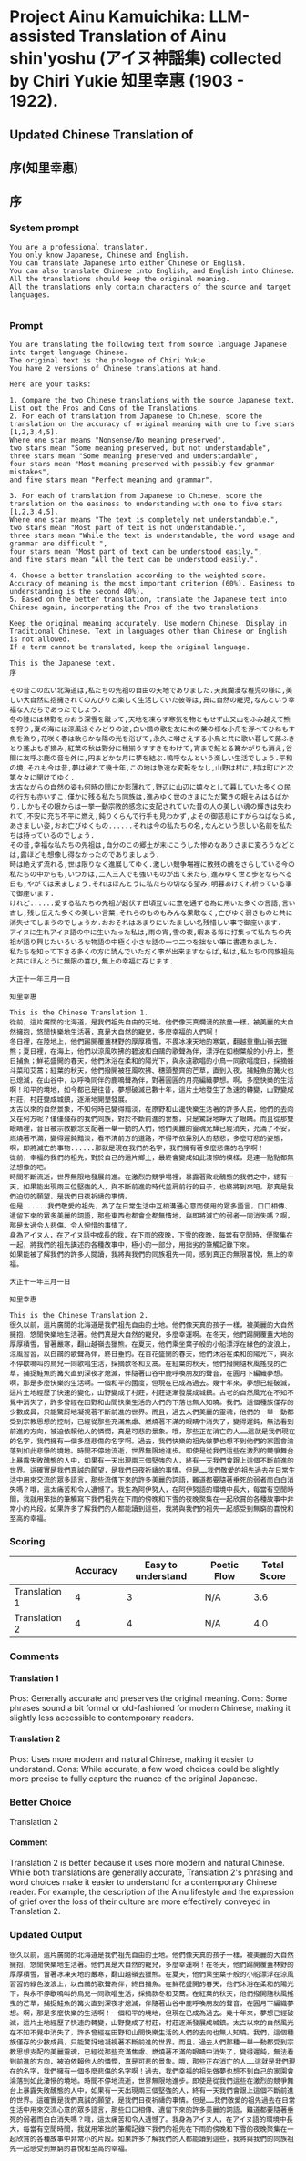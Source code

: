 # Project Ainu Kamuichika: LLM-assisted Translation of Ainu shin'yoshu (アイヌ神謡集) collected by Chiri Yukie 知里幸惠 (1903 - 1922).

## Updated Chinese Translation of

##  
## 序(知里幸惠)
## 序

### System prompt
```
You are a professional translator. 
You only know Japanese, Chinese and English. 
You can translate Japanese into either Chinese or English. 
You can also translate Chinese into English, and English into Chinese.
All the translations should keep the original meaning.
All the translations only contain characters of the source and target languages.


```

### Prompt
```
You are translating the following text from source language Japanese into target language Chinese. 
The original text is the prologue of Chiri Yukie.
You have 2 versions of Chinese translations at hand.

Here are your tasks:

1. Compare the two Chinese translations with the source Japanese text. List out the Pros and Cons of the Translations.
2. For each of translation from Japanese to Chinese, score the translation on the accuracy of original meaning with one to five stars [1,2,3,4,5].
Where one star means "Nonsense/No meaning preserved",
two stars mean "Some meaning preserved, but not understandable",
three stars mean "Some meaning preserved and understandable",
four stars mean "Most meaning preserved with possibly few grammar mistakes",
and five stars mean "Perfect meaning and grammar".

3. For each of translation from Japanese to Chinese, score the translation on the easiness to understanding with one to five stars [1,2,3,4,5].
Where one star means "The text is completely not understandable.",
two stars mean "Most part of text is not understandable.",
three stars mean "While the text is understandable, the word usage and grammar are difficult.",
four stars mean "Most part of text can be understood easily.",
and five stars mean "All the text can be understood easily.".

4. Choose a better translation according to the weighted score. Accuracy of meaning is the most important criterion (60%). Easiness to understanding is the second 40%).
5. Based on the better translation, translate the Japanese text into Chinese again, incorporating the Pros of the two translations.

Keep the original meaning accurately. Use modern Chinese. Display in Traditional Chinese. Text in languages other than Chinese or English is not allowed.
If a term cannot be translated, keep the original language.

This is the Japanese text.
序

その昔この広い北海道は,私たちの先祖の自由の天地でありました.天真爛漫な稚児の様に,美しい大自然に抱擁されてのんびりと楽しく生活していた彼等は,真に自然の寵児,なんという幸福な人だちであったでしょう.
冬の陸には林野をおおう深雪を蹴って,天地を凍らす寒気を物ともせず山又山をふみ越えて熊を狩り,夏の海には涼風泳ぐみどりの波,白い鴎の歌を友に木の葉の様な小舟を浮べてひねもす魚を漁り,花咲く春は軟らかな陽の光を浴びて,永久に囀さえずる小鳥と共に歌い暮して蕗ふきとり蓬よもぎ摘み,紅葉の秋は野分に穂揃うすすきをわけて,宵まで鮭とる篝かがりも消え,谷間に友呼ぶ鹿の音を外に,円まどかな月に夢を結ぶ.嗚呼なんという楽しい生活でしょう.平和の境,それも今は昔,夢は破れて幾十年,この地は急速な変転をなし,山野は村に,村は町にと次第々々に開けてゆく.
太古ながらの自然の姿も何時の間にか影薄れて,野辺に山辺に嬉々として暮していた多くの民の行方も亦いずこ.僅かに残る私たち同族は,進みゆく世のさまにただ驚きの眼をみはるばかり.しかもその眼からは一挙一動宗教的感念に支配されていた昔の人の美しい魂の輝きは失われて,不安に充ち不平に燃え,鈍りくらんで行手も見わかず,よその御慈悲にすがらねばならぬ,あさましい姿,おお亡びゆくもの......それは今の私たちの名,なんという悲しい名前を私たちは持っているのでしょう.
その昔,幸福な私たちの先祖は,自分のこの郷土が末にこうした惨めなありさまに変ろうなどとは,露ほども想像し得なかったのでありましょう.
時は絶えず流れる,世は限りなく進展してゆく.激しい競争場裡に敗残の醜をさらしている今の私たちの中からも,いつかは,二人三人でも強いものが出て来たら,進みゆく世と歩をならべる日も,やがては来ましょう.それはほんとうに私たちの切なる望み,明暮あけくれ祈っている事で御座います.
けれど......愛する私たちの先祖が起伏す日頃互いに意を通ずる為に用いた多くの言語,言い古し,残し伝えた多くの美しい言葉,それらのものもみんな果敢なく,亡びゆく弱きものと共に消失せてしまうのでしょうか.おおそれはあまりにいたましい名残惜しい事で御座います.
アイヌに生れアイヌ語の中に生いたった私は,雨の宵,雪の夜,暇ある毎に打集って私たちの先祖が語り興じたいろいろな物語の中極く小さな話の一つ二つを拙ない筆に書連ねました.
私たちを知って下さる多くの方に読んでいただく事が出来ますならば,私は,私たちの同族祖先と共にほんとうに無限の喜び,無上の幸福に存じます.

大正十一年三月一日

知里幸惠

This is the Chinese Translation 1.
從前，這片廣闊的北海道，是我們祖先自由的天地。他們像天真爛漫的孩童一樣，被美麗的大自然擁抱，悠閒快樂地生活著，真是大自然的寵兒，多麼幸福的人們啊！
冬日裡，在陸地上，他們踢開覆蓋林野的厚厚積雪，不畏冰凍天地的寒氣，翻越重重山嶺去獵熊；夏日裡，在海上，他們以涼風吹拂的碧波和白鷗的歌聲為伴，漂浮在如樹葉般的小舟上，整日捕魚；鮮花盛開的春天，他們沐浴在柔和的陽光下，與永遠歌唱的小鳥一同歌唱度日，採摘蜂斗菜和艾蒿；紅葉的秋天，他們撥開被狂風吹拂、穗頭整齊的芒草，直到入夜，捕鮭魚的篝火也已熄滅，在山谷中，以呼喚同伴的鹿鳴聲為伴，對著圓圓的月亮編織夢想。啊，多麼快樂的生活啊！和平的境地，如今都已是往昔，夢想破滅已數十年，這片土地發生了急速的轉變，山野變成村莊，村莊變成城鎮，逐漸地開墾發展。
太古以來的自然景象，不知何時已變得黯淡，在原野和山邊快樂生活著的許多人民，他們的去向又在何方呢？僅僅殘存的我們同族，對於不斷前進的世態，只是驚訝地睜大了眼睛。而且從那雙眼睛裡，昔日被宗教觀念支配著一舉一動的人們，他們美麗的靈魂光輝已經消失，充滿了不安，燃燒著不滿，變得遲鈍黯淡，看不清前方的道路，不得不依靠別人的慈悲，多麼可悲的姿態，啊，即將滅亡的事物......那就是現在我們的名字，我們擁有著多麼悲傷的名字啊！
從前，幸福的我們的祖先，對於自己的這片鄉土，最終會變成如此淒慘的模樣，是連一點點都無法想像的吧。
時間不斷流逝，世界無限地發展前進。在激烈的競爭場裡，暴露著敗北醜態的我們之中，總有一天，如果能出現兩三位堅強的人，與不斷前進的時代並肩前行的日子，也終將到來吧。那真是我們迫切的願望，是我們日夜祈禱的事情。
但是......我們敬愛的祖先，為了在日常生活中互相溝通心意而使用的眾多語言，口口相傳、遺留下來的眾多美麗的詞語，那些東西也都會全都無情地，與即將滅亡的弱者一同消失嗎？啊，那是太過令人悲傷、令人惋惜的事情了。
身為アイヌ人，在アイヌ語中成長的我，在下雨的夜晚，下雪的夜晚，每當有空閒時，便聚集在一起，將我們的祖先講述的各種故事中，極小的一部分，用拙劣的筆觸記錄下來。
如果能被了解我們的許多人閱讀，我將與我們的同族祖先一同，感到真正的無限喜悅，無上的幸福。

大正十一年三月一日

知里幸惠

This is the Chinese Translation 2.
很久以前，這片廣闊的北海道是我們祖先自由的土地。他們像天真的孩子一樣，被美麗的大自然擁抱，悠閒快樂地生活著。他們真是大自然的寵兒，多麼幸運啊。在冬天，他們踢開覆蓋大地的厚厚積雪，冒著嚴寒，翻山越嶺去獵熊。在夏天，他們乘坐葉子般的小船漂浮在綠色的波浪上，涼風習習，以白鷗的歌聲為伴，終日垂釣。在百花盛開的春天，他們沐浴在柔和的陽光下，與永不停歇鳴叫的鳥兒一同歌唱生活，採摘款冬和艾蒿。在紅葉的秋天，他們撥開隨秋風搖曳的芒草，捕捉鮭魚的篝火直到深夜才熄滅，伴隨著山谷中鹿呼喚朋友的聲音，在圓月下編織夢想。啊，那是多麼快樂的生活啊。一個和平的國度，但現在已成為過去。幾十年來，夢想已經破滅，這片土地經歷了快速的變化，山野變成了村莊，村莊逐漸發展成城鎮。古老的自然風光在不知不覺中消失了，許多曾經在田野和山間快樂生活的人們的下落也無人知曉。我們，這個種族僅存的少數成員，只能驚訝地凝視著不斷前進的世界。而且，過去人們美麗的靈魂，他們的一舉一動都受到宗教思想的控制，已經從那些充滿焦慮、燃燒著不滿的眼睛中消失了，變得遲鈍，無法看到前進的方向，被迫依賴他人的憐憫，真是可悲的景象。哦，那些正在消亡的人……這就是我們現在的名字，我們擁有一個多麼悲傷的名字啊。過去，我們快樂的祖先做夢也想不到他們的家園會淪落到如此悲慘的境地。時間不停地流逝，世界無限地進步。即使是從我們這些在激烈的競爭舞台上暴露失敗醜態的人中，如果有一天出現兩三個堅強的人，終有一天我們會跟上這個不斷前進的世界。這確實是我們真誠的願望，是我們日夜祈禱的事情。但是……我們敬愛的祖先過去在日常生活中用來交流的眾多語言，那些流傳下來的許多美麗的詞語，難道都要隨著垂死的弱者而白白消失嗎？哦，這太痛苦和令人遺憾了。我生為阿伊努人，在阿伊努語的環境中長大，每當有空閒時間，我就用笨拙的筆觸寫下我們祖先在下雨的傍晚和下雪的夜晚聚集在一起欣賞的各種故事中非常小的片段。如果許多了解我們的人都能讀到這些，我將與我們的祖先一起感受到無窮的喜悅和至高的幸福。

```
### Scoring

|               | Accuracy | Easy to understand | Poetic Flow | Total Score |
| ------------- | -------- | ------------------ | ------------ | ------------ |
| Translation 1 | 4 | 3 | N/A | 3.6 |
| Translation 2 | 4 | 4 | N/A | 4.0 |

### Comments
#### Translation 1
Pros: Generally accurate and preserves the original meaning. Cons: Some phrases sound a bit formal or old-fashioned for modern Chinese, making it slightly less accessible to contemporary readers.

#### Translation 2
Pros: Uses more modern and natural Chinese, making it easier to understand. Cons: While accurate, a few word choices could be slightly more precise to fully capture the nuance of the original Japanese.

### Better Choice
Translation 2
#### Comment
Translation 2 is better because it uses more modern and natural Chinese. While both translations are generally accurate, Translation 2's phrasing and word choices make it easier to understand for a contemporary Chinese reader. For example, the description of the Ainu lifestyle and the expression of grief over the loss of their culture are more effectively conveyed in Translation 2.

### Updated Output
```
很久以前，這片廣闊的北海道是我們祖先自由的土地。他們像天真的孩子一樣，被美麗的大自然擁抱，悠閒快樂地生活著。他們真是大自然的寵兒，多麼幸運啊！在冬天，他們踢開覆蓋林野的厚厚積雪，冒著冰凍天地的嚴寒，翻山越嶺去獵熊。在夏天，他們乘坐葉子般的小船漂浮在涼風習習的綠色波浪上，以白鷗的歌聲為伴，終日捕魚。在鮮花盛開的春天，他們沐浴在柔和的陽光下，與永不停歇鳴叫的鳥兒一同歌唱生活，採摘款冬和艾蒿。在紅葉的秋天，他們撥開隨秋風搖曳的芒草，捕捉鮭魚的篝火直到深夜才熄滅，伴隨著山谷中鹿呼喚朋友的聲音，在圓月下編織夢想。啊，那是多麼快樂的生活啊！一個和平的境地，但現在已成為過去。幾十年來，夢想已經破滅，這片土地經歷了快速的轉變，山野變成了村莊，村莊逐漸發展成城鎮。太古以來的自然風光在不知不覺中消失了，許多曾經在田野和山間快樂生活的人們的去向也無人知曉。我們，這個種族僅存的少數成員，只能驚訝地凝視著不斷前進的世界。而且，過去人們那種一舉一動都受到宗教思想支配的美麗靈魂，已經從那些充滿焦慮、燃燒著不滿的眼睛中消失了，變得遲鈍，無法看到前進的方向，被迫依賴他人的憐憫，真是可悲的景象。哦，那些正在消亡的人……這就是我們現在的名字，我們擁有一個多麼悲傷的名字啊！過去，我們幸福的祖先做夢也想不到自己的家園會淪落到如此淒慘的境地。時間不停地流逝，世界無限地進步。即使是從我們這些在激烈的競爭舞台上暴露失敗醜態的人中，如果有一天出現兩三個堅強的人，終有一天我們會跟上這個不斷前進的世界。這確實是我們真誠的願望，是我們日夜祈禱的事情。但是……我們敬愛的祖先過去在日常生活中用來交流心意的眾多語言，那些口口相傳、遺留下來的許多美麗的詞語，難道都要隨著垂死的弱者而白白消失嗎？哦，這太痛苦和令人遺憾了。我身為アイヌ人，在アイヌ語的環境中長大，每當有空閒時間，我就用笨拙的筆觸記錄下我們的祖先在下雨的傍晚和下雪的夜晚聚集在一起欣賞的各種故事中非常小的片段。如果許多了解我們的人都能讀到這些，我將與我們的同族祖先一起感受到無窮的喜悅和至高的幸福。
```

